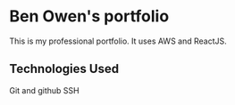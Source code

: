 # Ben Owen's portfolio

This is my professional portfolio. It uses AWS and ReactJS.

## Technologies Used

Git and github
SSH
